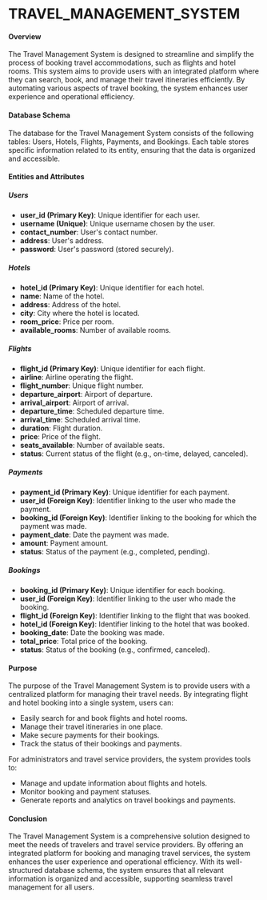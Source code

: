 # TRAVEL_MANAGEMENT_SYSTEM
#### Overview
The Travel Management System is designed to streamline and simplify the process of booking travel accommodations, such as flights and hotel rooms. This system aims to provide users with an integrated platform where they can search, book, and manage their travel itineraries efficiently. By automating various aspects of travel booking, the system enhances user experience and operational efficiency.

#### Database Schema
The database for the Travel Management System consists of the following tables: Users, Hotels, Flights, Payments, and Bookings. Each table stores specific information related to its entity, ensuring that the data is organized and accessible.

#### Entities and Attributes

##### Users
- **user_id (Primary Key)**: Unique identifier for each user.
- **username (Unique)**: Unique username chosen by the user.
- **contact_number**: User's contact number.
- **address**: User's address.
- **password**: User's password (stored securely).

##### Hotels
- **hotel_id (Primary Key)**: Unique identifier for each hotel.
- **name**: Name of the hotel.
- **address**: Address of the hotel.
- **city**: City where the hotel is located.
- **room_price**: Price per room.
- **available_rooms**: Number of available rooms.

##### Flights
- **flight_id (Primary Key)**: Unique identifier for each flight.
- **airline**: Airline operating the flight.
- **flight_number**: Unique flight number.
- **departure_airport**: Airport of departure.
- **arrival_airport**: Airport of arrival.
- **departure_time**: Scheduled departure time.
- **arrival_time**: Scheduled arrival time.
- **duration**: Flight duration.
- **price**: Price of the flight.
- **seats_available**: Number of available seats.
- **status**: Current status of the flight (e.g., on-time, delayed, canceled).

##### Payments
- **payment_id (Primary Key)**: Unique identifier for each payment.
- **user_id (Foreign Key)**: Identifier linking to the user who made the payment.
- **booking_id (Foreign Key)**: Identifier linking to the booking for which the payment was made.
- **payment_date**: Date the payment was made.
- **amount**: Payment amount.
- **status**: Status of the payment (e.g., completed, pending).

##### Bookings
- **booking_id (Primary Key)**: Unique identifier for each booking.
- **user_id (Foreign Key)**: Identifier linking to the user who made the booking.
- **flight_id (Foreign Key)**: Identifier linking to the flight that was booked.
- **hotel_id (Foreign Key)**: Identifier linking to the hotel that was booked.
- **booking_date**: Date the booking was made.
- **total_price**: Total price of the booking.
- **status**: Status of the booking (e.g., confirmed, canceled).

#### Purpose
The purpose of the Travel Management System is to provide users with a centralized platform for managing their travel needs. By integrating flight and hotel booking into a single system, users can:
- Easily search for and book flights and hotel rooms.
- Manage their travel itineraries in one place.
- Make secure payments for their bookings.
- Track the status of their bookings and payments.

For administrators and travel service providers, the system provides tools to:
- Manage and update information about flights and hotels.
- Monitor booking and payment statuses.
- Generate reports and analytics on travel bookings and payments.

#### Conclusion
The Travel Management System is a comprehensive solution designed to meet the needs of travelers and travel service providers. By offering an integrated platform for booking and managing travel services, the system enhances the user experience and operational efficiency. With its well-structured database schema, the system ensures that all relevant information is organized and accessible, supporting seamless travel management for all users.

